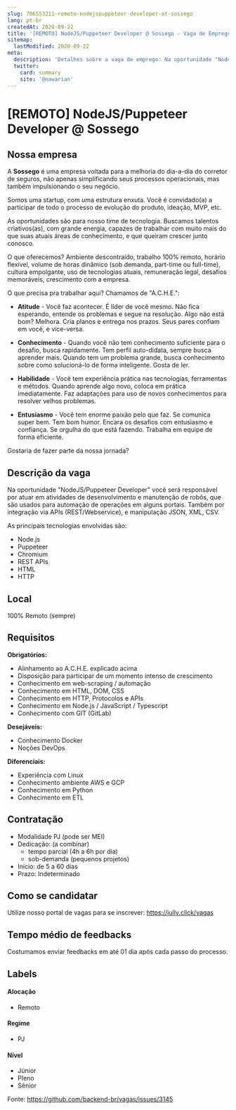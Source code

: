 ```yaml
---
slug: 706553211-remoto-nodejspuppeteer-developer-at-sossego
lang: pt-br
createdAt: 2020-09-22
title: '[REMOTO] NodeJS/Puppeteer Developer @ Sossego - Vaga de Emprego'
sitemap:
  lastModified: 2020-09-22
meta:
  description: 'Detalhes sobre a vaga de emprego: Na oportunidade "NodeJS/Puppeteer Developer" você será responsável por atuar em atividades de desenvolvimento e manutenção de robôs, que são usados para automação de operações em alguns portais. Também por integração via APIs (REST/Webservice), e manipulação JSON, XML, CSV. As principais tecnologias envolvidas são: - Node.js - Puppeteer - Chromium - REST APIs - HTML - HTTP'
  twitter:
    card: summary
    site: '@nawarian'
---
```


# [REMOTO] NodeJS/Puppeteer Developer @ Sossego

## Nossa empresa

A **Sossego** é uma empresa voltada para a melhoria do dia-a-dia do corretor de seguros, não apenas simplificando seus processos operacionais, mas também impulsionando o seu negócio.

Somos uma startup, com uma estrutura enxuta. Você é convidado(a) a participar de todo o processo de evolução do produto, ideação, MVP, etc.

As oportunidades são para nosso time de tecnologia. Buscamos talentos criativos(as), com grande energia, capazes de trabalhar com muito mais do que suas atuais áreas de conhecimento, e que queiram crescer junto conosco.

O que oferecemos? Ambiente descontraído, trabalho 100% remoto, horário flexível, volume de horas dinâmico (sob demanda, part-time ou full-time), cultura empolgante, uso de tecnologias atuais, remuneração legal, desafios memoráveis, crescimento com a empresa.

O que precisa pra trabalhar aqui? Chamamos de "A.C.H.E.":

- **Atitude** - Você faz acontecer. É líder de você mesmo. Não fica esperando, entende os problemas e segue na resolução. Algo não está bom? Melhora. Cria planos e entrega nos prazos. Seus pares confiam em você, e vice-versa.  

- **Conhecimento** - Quando você não tem conhecimento suficiente para o desafio, busca rapidamente. Tem perfil auto-didata, sempre busca aprender mais. Quando tem um problema grande, busca conhecimento sobre como solucioná-lo de forma inteligente. Gosta de ler.

- **Habilidade** - Você tem experiência prática nas tecnologias, ferramentas e métodos. Quando aprende algo novo, coloca em prática imediatamente. Faz adaptações para uso de novos conhecimentos para resolver velhos problemas.

- **Entusiasmo** - Você tem enorme paixão pelo que faz. Se comunica super bem. Tem bom humor. Encara os desafios com entusiasmo e confiança. Se orgulha do que está fazendo. Trabalha em equipe de forma eficiente.

Gostaria de fazer parte da nossa jornada?

## Descrição da vaga

Na oportunidade "NodeJS/Puppeteer Developer" você será responsável por atuar em atividades de desenvolvimento e manutenção de robôs, que são usados para automação de operações em alguns portais. Também por integração via APIs (REST/Webservice), e manipulação JSON, XML, CSV.

As principais tecnologias envolvidas são:

- Node.js
- Puppeteer
- Chromium
- REST APIs
- HTML
- HTTP

## Local

100% Remoto (sempre)

## Requisitos

**Obrigatórios:**
- Alinhamento ao A.C.H.E. explicado acima
- Disposição para participar de um momento intenso de crescimento
- Conhecimento em web-scraping / automação
- Conhecimento em HTML, DOM, CSS
- Conhecimento em HTTP, Protocolos e APIs 
- Conhecimento em Node.js / JavaScript / Typescript
- Conhecimento com GIT (GitLab)

**Desejáveis:**
- Conhecimento Docker
- Noções DevOps

**Diferenciais:**
- Experiência com Linux
- Conhecimento ambiente AWS e GCP
- Conhecimento em Python 
- Conhecimento em ETL

## Contratação

- Modalidade PJ (pode ser MEI)
- Dedicação: (a combinar)
  - tempo parcial (4h a 6h por dia)
  - sob-demanda (pequenos projetos)
- Início: de 5 a 60 dias
- Prazo: Indeterminado

## Como se candidatar

Utilize nosso portal de vagas para se inscrever: https://jully.click/vagas

## Tempo médio de feedbacks

Costumamos enviar feedbacks em até 01 dia após cada passo do processo.

## Labels

#### Alocação
- Remoto

#### Regime
- PJ

#### Nível
- Júnior
- Pleno
- Sênior




Fonte: https://github.com/backend-br/vagas/issues/3145